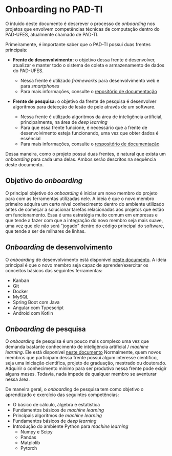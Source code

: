 # Onboarding no PAD-TI

O intuido deste documento é descrever o processo de *onboarding* nos projetos que envolvem competências técnicas de computação dentro do PAD-UFES, atualmente chamado de PAD-TI.

Primeiramente, é importante saber que o PAD-TI possui duas frentes principais:
- **Frente de desenvolvimento:** o objetivo dessa frente é desenvolver, atualizar e manter todo o sistema de coleta e armazenamento de dados do PAD-UFES. 
  - Nessa frente é utilizado *frameworks* para desenvolvimento web e para *smartphones*
  - Para mais informações, consulte o [repositório de documentação](https://github.com/pad-ufes/docs)
  
  
- **Frente de pesquisa:** o objetivo da frente de pesquisa é desenvolver algoritmos para detecção de lesão de pele através de um software. 
  - Nessa frente é utilizado algoritmos da área de inteligência artificial, principalmente, na área de *deep learning*
  - Para que essa frente funcione, é necessário que a frente de desenvolvimento esteja funcionando, uma vez que obter dados é essêncial
  - Para mais informações, consulte o [respositório de documentação](https://github.com/pad-ufes/docs)


Dessa maneira, como o projeto possui duas frentes, é natural que exista um *onboarding* para cada uma delas. Ambos serão descritos na sequência deste documento.

## Objetivo do *onboarding*

O principal objetivo do *onboarding* é iniciar um novo membro do projeto para com as ferramentas utilizadas nele. A ideia é que o novo membro primeiro adquira um certo nível conhecimento dentro do ambiente utilizado antes de começar a solucionar tarefas relacionadas aos projetos que estão em funcionamento. Essa é uma estratégia muito comum em empresas e que tende a fazer com que a integração do novo membro seja mais suave, uma vez que ele não será "jogado" dentro do código principal do software, que tende a ser de milhares de linhas. 

## *Onboarding* de desenvolvimento

O *onboarding* de desenvolvimento está disponível [neste documento](dev/onboarding.md). A ideia principal é que o novo membro seja capaz de aprender/exercitar os conceitos básicos das seguintes ferramentas:
- Kanban
- Git
- Docker
- MySQL
- Spring Boot com Java
- Angular com Typescript
- Android com Kotlin

## *Onboarding* de pesquisa
O *onboarding* de pesquisa é um pouco mais complexo uma vez que demanda bastante conhecimento de inteligência artificial / *machine learning*. Ele está disponível [neste documento](pesquisa/onboarding.md) Normalmente, quem novos membros que participam dessa frente possui algum interesse científico, seja uma iniciação científica, projeto de graduação, mestrado ou doutorado. Adquirir o conhecimento mínimo para ser produtivo nessa frente pode exigir alguns meses. Todavia, nada impede de qualquer membro se aventurar nessa área. 

De maneira geral, o *onboarding* de pesquisa tem como objetivo o aprendizado e exercício das seguintes competências:
- O básico de cálculo, álgebra e estatística
- Fundamentos básicos de *machine learning* 
- Principais algoritmos de *machine learning*
- Fundamentos básicos de *deep learning*
- Introdução do ambiente Python para *machine learning*
  - Numpy e Scipy
  - Pandas
  - Matplolib
  - Pytorch

